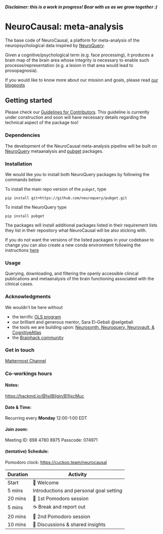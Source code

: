 ##### Disclaimer: this is a work in progress! Bear with us as we grow together :)


# NeuroCausal: meta-analysis

The base code of NeuroCausal, a platform for meta-analysis of the neuropsychological data inspired by [NeuroQuery](https://github.com/neuroquery/neuroquery).

Given a cognitive/psychological term (e.g. face processing), it produces a brain map of the brain area whose integrity is necessary to enable such processe/representation (e.g. a lesion in that area would lead to prosopagnosia).

If you would like to know more about our mission and goals, please read [our blogposts](https://neurocausal.github.io/posts/)


## Getting started

Please check our [Guidelines for Contributors](https://github.com/neurocausal/neurocausal/blob/main/contribution_guidelines.md). This guideline is currently under construction and soon will have necessary details regarding the technical aspect of the package too!

### Dependencies

The development of the NeuroCausal meta-analysis pipeline will be built on [NeuroQuery](https://github.com/neuroquery/neuroquery) metaanalysis and [pubget](https://github.com/neuroquery/pubget) packages. 

### Installation
We would like you to install both NeuroQuery packages by following the commands below:

To install the main repo version of the `pubget`, type

`pip install git+https://github.com/neuroquery/pubget.git`

To install the NeuroQuery type 

`pip install pubget`

The packages will install additional packages listed in their requirement lists they list in their repository what NeuroCausal will be also sticking with. 

If you do not want the versions of the listed packages in your codebase to change you can also create a new conda environment following the instructions [here](https://github.com/neurocausal/neurocausal_meta/#setting_up_a_conda_virtual_environment.md)

### Usage

Querying, downloading, and filtering the openly accessible clinical publications and metaanalysis of the brain functioning associated with the clinical cases.

### Acknowledgments 
We wouldn't be here without 
* the terrific [OLS program](https://openlifesci.org/)
* our brilliant and generous mentor, Sara El-Gebali @selgebali
* the tools we are building upon: [Neurosynth, Neuroquery, Neurovault, & CognitiveAtlas](https://neurocausal.github.io/#accomplishments)
* the [Brainhack community](https://brainhack.org/)

### Get in touch

[Mattermost Channel](https://mattermost.brainhack.org/brainhack/channels/neurocausal)


### Co-workings hours 

#### **Notes:** 
https://hackmd.io/@IsilBilgin/B1ljxcMuc

#### **Date & Time:** 
Recurring every **Monday** 12:00-1:00 EDT 

#### **Join zoom:**
Meeting ID: 898 4780 8975
Passcode: 074971

#### **(tentative) Schedule:**

Pomodoro clock: https://cuckoo.team/neurocausal

| Duration | Activity |
| ---- | -------- |
| Start | 👋 Welcome |
| 5 mins | Introductions and personal goal setting |
| 20 mins | 🍅 1st Pomodoro session |
| 5 mins | ☕️ Break and report out |
| 20 mins | 🍅 2nd Pomodoro session |
| 10 mins | 🎤 Discussions & shared insights |
